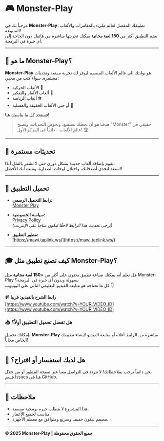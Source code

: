 # 🎮 Monster-Play

مرحباً بك في **Monster-Play**، تطبيقك المفضل لعالم مليء بالمغامرات والألعاب المتنوعة!  
يضم التطبيق أكثر من **150 لعبة مجانية** يمكنك تجربتها مباشرة من هاتفك دون الحاجة إلى أي خبرة في البرمجة.

---

## 🧠 ما هو Monster-Play؟

**Monster-Play** هو بوابتك إلى عالم الألعاب المصمم ليوفر لك تجربة ممتعة وتحديات مستمرة. سواء كنت من محبي:
- الألعاب الحركية 👊
- ألعاب الألغاز والتفكير 🧩
- ألعاب الرياضة ⚽
- أو حتى الألعاب الخفيفة والمسلية 🎈

فستجد كل ما يناسبك هنا!

> هدفنا هو أن نجعلك تستمتع، وتخوض التحديات، وتصبح "Monster" حقيقي في عالم الألعاب – دائماً في المركز الأول! 🏆

---

## 🔄 تحديثات مستمرة

نقوم بإضافة ألعاب جديدة بشكل دوري حتى لا تشعر بالملل أبدًا.  
استعد لتحدي أصدقائك، واحتلال لوحات الصدارة، وتثبت أنك الأفضل!

---

## 📲 تحميل التطبيق

- **رابط التحميل الرسمي:**  
  [Monster Play](https://mawi-officiel.github.io/Monster-Play/)

- **سياسة الخصوصية:**  
  [Privacy Policy](https://mawi-officiel.github.io/Monster-Play/privacy-policy.html)  
  *(يُرجى تحديث هذا الرابط لاحقًا ليكون متاحاً على الإنترنت)*

- **مطور التطبيق:**  
  [https://mawi.taplink.ws/](https://mawi.taplink.ws/)

---

## 🎓 كيف تصنع تطبيق مثل Monster-Play؟

هل تعلم أنه يمكنك صناعة تطبيق يحتوي على أكثر من **+150 لعبة مجانية** مثل Monster-Play بسهولة وبدون أي خبرة في البرمجة؟  
كل ما تحتاجه هو متابعة الفيديو التعليمي التالي على اليوتيوب 👇

📹 **رابط الشرح بالفيديو: قريبا**  
[https://www.youtube.com/watch?v=YOUR_VIDEO_ID](https://www.youtube.com/watch?v=YOUR_VIDEO_ID)  

### 📥 هل تفضل تحميل التطبيق أولاً؟  
بإمكانك تحميل **Monster-Play** مباشرة من الرابط أعلاه أو متابعة الفيديو لإنشاء تطبيقك الخاص مجاناً!

---

## 💬 هل لديك استفسار أو اقتراح؟

نحن دائماً نرحب بملاحظاتك! لا تتردد في التواصل معنا عبر صفحة المطور أو من خلال قسم Issues هنا في GitHub.

---

## 📌 ملاحظات

- هذا المشروع لا يتطلب خبرة برمجية مسبقة.
- مناسب لجميع الأعمار.
- مصمم ليكون خفيف وسريع ومتوافق مع معظم الأجهزة.

---

**© 2025 Monster-Play | جميع الحقوق محفوظة**
